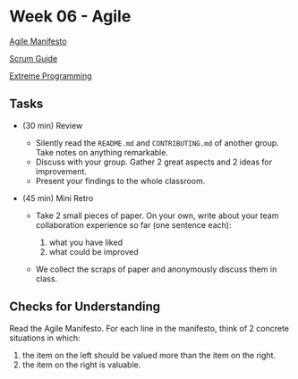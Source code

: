 # Week 06 - Agile

[Agile Manifesto](https://agilemanifesto.org/)

[Scrum Guide](https://scrumguides.org/scrum-guide.html)

[Extreme Programming](http://www.extremeprogramming.org/)

## Tasks

- (30 min) Review

    - Silently read the `README.md` and `CONTRIBUTING.md` of another group. Take notes on anything remarkable.
    - Discuss with your group. Gather 2 great aspects and 2 ideas for improvement.
    - Present your findings to the whole classroom.

- (45 min) Mini Retro

    - Take 2 small pieces of paper. On your own, write about your team collaboration experience so far (one sentence each):

        1. what you have liked
        2. what could be improved
    
    - We collect the scraps of paper and anonymously discuss them in class.

## Checks for Understanding

Read the Agile Manifesto. For each line in the manifesto, think of 2 concrete situations in which:

 1. the item on the left should be valued more than the item on the right.
 2. the item on the right is valuable.
